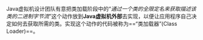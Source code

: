 
Java虚拟机设计团队有意把类加载阶段中的“*通过一个类的全限定名来获取描述该类的二进制字节流*”这个动作放到**Java虚拟机外部**去实现，以便让应用程序自己决定如何去获取所需的类。实现这个动作的代码被称为==“类加载器”(Class Loader)==。